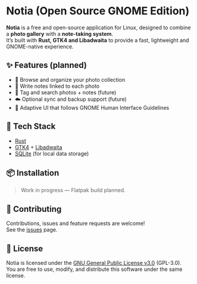 # Notia (Open Source GNOME Edition)

**Notia** is a free and open-source application for Linux, designed to combine a **photo gallery** with a **note-taking system**.  
It’s built with **Rust, GTK4 and Libadwaita** to provide a fast, lightweight and GNOME-native experience.

## ✨ Features (planned)
- 📸 Browse and organize your photo collection
- 📝 Write notes linked to each photo
- 🔖 Tag and search photos + notes (future)
- ☁️ Optional sync and backup support (future)
- 🎨 Adaptive UI that follows GNOME Human Interface Guidelines

## 🚀 Tech Stack
- [Rust](https://www.rust-lang.org/)
- [GTK4](https://www.gtk.org/) + [Libadwaita](https://gnome.pages.gitlab.gnome.org/libadwaita/)
- [SQLite](https://sqlite.org/) (for local data storage)

## 📦 Installation
> Work in progress — Flatpak build planned.

## 🤝 Contributing
Contributions, issues and feature requests are welcome!  
See the [issues](../../issues) page.

## 📜 License
Notia is licensed under the [GNU General Public License v3.0](https://www.gnu.org/licenses/gpl-3.0.en.html) (GPL-3.0).  
You are free to use, modify, and distribute this software under the same license.


